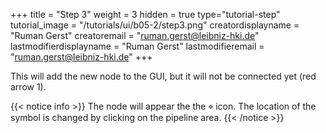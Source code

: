 +++
title = "Step 3"
weight = 3
hidden = true
type="tutorial-step"
tutorial_image = "/tutorials/ui/b05-2/step3.png"
creatordisplayname = "Ruman Gerst"
creatoremail = "ruman.gerst@leibniz-hki.de"
lastmodifierdisplayname = "Ruman Gerst"
lastmodifieremail = "ruman.gerst@leibniz-hki.de"
+++

This will add the new node to the GUI, but it will not be connected yet (red arrow 1).

{{< notice info >}}
The node will appear the the ⌖ icon. The location of the symbol is changed by clicking on the pipeline area.
{{< /notice >}}